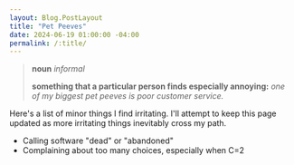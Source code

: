 ```yaml
---
layout: Blog.PostLayout
title: "Pet Peeves"
date: 2024-06-19 01:00:00 -04:00
permalink: /:title/
---
```


> **noun** _informal_
>
> **something that a particular person finds especially annoying:** _one of my biggest pet peeves is poor customer service._

Here's a list of minor things I find irritating. I'll attempt to keep this page updated as more irritating things inevitably cross my path.

- Calling software "dead" or "abandoned"
- Complaining about too many choices, especially when C=2
